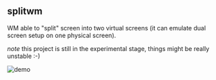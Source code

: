 ## splitwm

WM able to "split" screen into two virtual screens (it can emulate dual screen setup on one physical screen).

*note* this project is still in the experimental stage, things might be really unstable :-)

![demo](https://github.com/examon/splitwm/img/demo.png)
